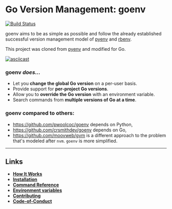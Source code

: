 # Go Version Management: goenv

[![Build Status](https://travis-ci.org/syndbg/goenv.svg?branch=master)](https://travis-ci.org/syndbg/goenv)

goenv aims to be as simple as possible and follow the already established
successful version management model of [pyenv](https://github.com/yyuu/pyenv) and [rbenv](https://github.com/rbenv/rbenv).

This project was cloned from [pyenv](https://github.com/yyuu/pyenv) and modified for Go.

[![asciicast](https://asciinema.org/a/17IT3YiQ56hiJsb2iHpGHlJqj.svg)](https://asciinema.org/a/17IT3YiQ56hiJsb2iHpGHlJqj)

### goenv _does..._

* Let you **change the global Go version** on a per-user basis.
* Provide support for **per-project Go versions**.
* Allow you to **override the Go version** with an environment
  variable.
* Search commands from **multiple versions of Go at a time**.

### goenv compared to others:

* https://github.com/pwoolcoc/goenv depends on Python,
* https://github.com/crsmithdev/goenv depends on Go,
* https://github.com/moovweb/gvm is a different approach to the problem that's modeled after `nvm`.
 `goenv` is more simplified.

----

## Links

* **[How It Works](./HOW_IT_WORKS.md)**
* **[Installation](./INSTALL.md)**
* **[Command Reference](./COMMANDS.md)**
* **[Environment variables](./ENVIRONMENT_VARIABLES.md)**
* **[Contributing](./CONTRIBUTING.md)**
* **[Code-of-Conduct](./CODE_OF_CONDUCT.md)**


